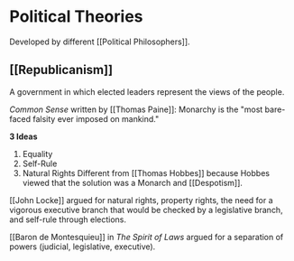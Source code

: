 # Political Theories
Developed by different [[Political Philosophers]].
## [[Republicanism]]
A government in which elected leaders represent the views of the people.

*Common Sense* written by [[Thomas Paine]]: Monarchy is the "most bare-faced falsity ever imposed on mankind."

**3 Ideas**
1. Equality
2. Self-Rule
3. Natural Rights
Different from [[Thomas Hobbes]] because Hobbes viewed that the solution was a Monarch and [[Despotism]].

[[John Locke]] argued for natural rights, property rights, the need for a vigorous executive branch that would be checked by a legislative branch, and self-rule through elections.

[[Baron de Montesquieu]] in *The Spirit of Laws* argued for a separation of powers (judicial, legislative, executive).